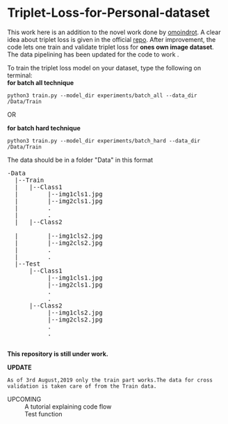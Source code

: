 # Triplet-Loss-for-Personal-dataset

This work here is an addition to the novel work done by [omoindrot](https://github.com/omoindrot). A clear idea about triplet loss is given in the official [repo](https://github.com/omoindrot/tensorflow-triplet-loss). After improvement, the code lets one train and validate triplet loss for **ones own image dataset**.
The data pipelining has been updated for the code to work .

To train the triplet loss model on your dataset, type the following on terminal: <br  />
**for batch all technique**
```
python3 train.py --model_dir experiments/batch_all --data_dir /Data/Train
```
OR 
<br  />

**for batch hard technique**
```
python3 train.py --model_dir experiments/batch_hard --data_dir /Data/Train
```

The data should be in a folder "Data" in this format

<pre>
-Data
  |--Train
  |   |--Class1
  |        |--img1cls1.jpg
  |        |--img2cls1.jpg
  |        .
  |        .
  |   |--Class2<br />
  |        |--img1cls2.jpg
  |        |--img2cls2.jpg
  |        .
  |        .
  |--Test
      |--Class1
           |--img1cls1.jpg
           |--img2cls1.jpg
           .
           .
      |--Class2
           |--img1cls2.jpg
           |--img2cls2.jpg
           .
           .
             
</pre>

**This repository is still under work.**<br  />
  
  **UPDATE**<br  />
  
  `As of 3rd August,2019 only the train part works.The data for cross validation is taken care of from the Train data.`

<dl>
  <dt>UPCOMING</dt>
  <dd>A tutorial explaining code flow</dd>
  
  <dd>Test function</dd>
 
</dl>

